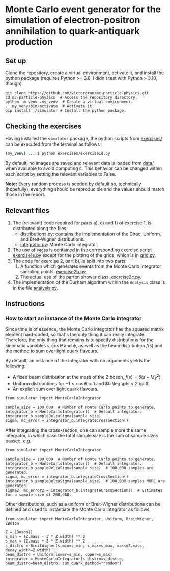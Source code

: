 # Monte Carlo event generator for the simulation of electron-positron annihilation to quark-antiquark production 

## Set up

Clone the repository, create a virtual environment, activate it, and install the python package (requires Python >= 3.8, I didn't test with Python > 3.10, though).
```shell
git clone https://github.com/victorgran/mc-particle-physics.git
cd mc-particle-physics  # Access the repository directory.
python -m venv .my_venv  # Create a virtual environment.
. .my_venv/bin/activate  # Activate it.
pip install ./simulator # Install the python package.
```

## Checking the exercises

Having installed the `simulator` package, the python scripts from [exercises/](exercises) can be executed from the terminal as follows
```bash
(my_venv) ... $ python exercises/exercise1d.py
```
By default, no images are saved and relevant data is loaded from [data/](data) when available to avoid computing it. This behavior can be changed within each script by setting the relevant variables to False.

**Note:** Every random process is seeded by default so, technically (hopefully), everything should be reproducible and the values should match those in the report.

## Relevant files

1. The (relevant) code required for parts a), c) and f) of exercise 1, is distributed along the files:
   * [distributions.py](simulator/src/simulator/integrator/distributions.py): contains the implementation of the Dirac, Uniform, and Breit-Wigner distributions.
   * [integrator.py](simulator/src/simulator/integrator/integrator.py): Monte Carlo integrator.
2. The use of `vegas` is contained in the corresponding exercise script [exercise1e.py](exercises/exercise1e.py) except for the plotting of the grids, which is in [grid.py](simulator/src/simulator/plotting/grid.py).
3. The code for exercise 2, part b), is split into two parts:
   1. A function which generates events from the Monte Carlo integrator sampling points, [exercise2b.py](exercises/exercise2b.py).
   2. The actual use of the parton shower class, [exercise2c.py](exercises/exercise2c.py).
4. The implementation of the Durham algorithm within the `Analysis` class is in the file [analysis.py](simulator/src/simulator/utils/analysis.py).

## Instructions

### How to start an instance of the Monte Carlo integrator

Since time is of essence, the Monte Carlo integrator has the squared matrix element hard-coded, so that's the only thing it can really integrate. Therefore, the only thing that remains is to specify distributions for the kinematic variables $s, \cos{\theta}$ and $\phi$, as well as the beam distribution $f(s)$ and the method to sum over light quark flavours. 

By default, an instance of the Integrator with no arguments yields the following:
* A fixed beam distribution at the mass of the Z boson, $f(s) = \delta(s - M_{Z}^{2})$
* Uniform distributions for $-1 \leq \cos{\theta} < 1$ and $0 \leq \phi < 2 \pi $.
* An explicit sum over light quark flavours.

```python3.10
from simulator import MonteCarloIntegrator

sample_size = 100_000  # Number of Monte Carlo points to generate.
integrator_b = MonteCarloIntegrator()  # Default integrator.
integrator_b.sampleDeltaSigma(sample_size)
sigma, mc_error = integrator_b.integrateCrossSection()
```

After integrating the cross-section, one can sample more the same integrator, in which case the total sample size is the sum of sample sizes passed, e.g.
```python3.10
from simulator import MonteCarloIntegrator

sample_size = 100_000  # Number of Monte Carlo points to generate.
integrator_b = MonteCarloIntegrator()  # Default integrator.
integrator_b.sampleDeltaSigma(sample_size)  # 100,000 samples are generated.
sigma, mc_error = integrator_b.integrateCrossSection()
integrator_b.sampleDeltaSigma(sample_size)  # 100,000 samples MORE are generated.
sigma2, mc_error2 = integrator_b.integrateCrossSection()  # Estimates for a sample size of 200,000.
```

Other distributions, such as a uniform or Breit-Wigner distributions can be defined and used to instantiate the Monte Carlo integrator as follows
```python3.10
from simulator import MonteCarloIntegrator, Uniform, BreitWigner, ZBoson

Z = ZBoson()
s_min = (Z.mass - 3 * Z.width) ** 2
s_max = (Z.mass + 3 * Z.width) ** 2
s_distro = BreitWigner(s_min=s_min, s_max=s_max, mass=Z.mass, decay_width=Z.width)
beam_distro = Uniform(lower=s_min, upper=s_max)
integrator = MonteCarloIntegrator(s_distro=s_distro, beam_distro=beam_distro, sum_quark_method="random")
```

